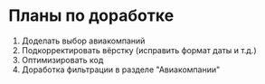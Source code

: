 # Планы по доработке

1. Доделать выбор авиакомпаний
2. Подкорректировать вёрстку (исправить формат даты и т.д.)
3. Оптимизировать код
4. Доработка фильтрации в разделе "Авиакомпании"
